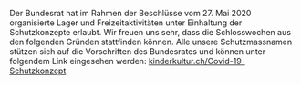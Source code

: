 Der Bundesrat hat im Rahmen der Beschlüsse vom 27. Mai 2020 organisierte Lager und Freizeitaktivitäten unter Einhaltung der Schutzkonzepte erlaubt.
Wir freuen uns sehr, dass die Schlosswochen aus den folgenden Gründen stattfinden können. Alle unsere Schutzmassnamen stützen sich auf die Vorschriften des Bundesrates und können unter folgendem Link eingesehen werden:
[kinderkultur.ch/Covid-19-Schutzkonzept](https://www.schlosswochen.ch/assets/pdf/Covid-19-Schutzkonzept.pdf)
